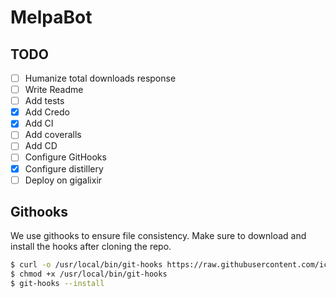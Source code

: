 # MelpaBot

## TODO

- [ ] Humanize total downloads response
- [ ] Write Readme
- [ ] Add tests
- [x] Add Credo
- [x] Add CI
- [ ] Add coveralls
- [ ] Add CD
- [ ] Configure GitHooks
- [x] Configure distillery
- [ ] Deploy on gigalixir

## Githooks

We use githooks to ensure file consistency. Make sure to download and install the hooks after cloning the repo.

```sh
$ curl -o /usr/local/bin/git-hooks https://raw.githubusercontent.com/icefox/git-hooks/master/git-hooks
$ chmod +x /usr/local/bin/git-hooks
$ git-hooks --install
```
